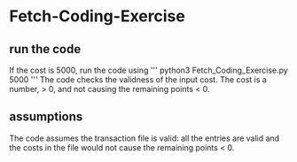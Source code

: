 # Fetch-Coding-Exercise

## run the code
If the cost is 5000, run the code using
'''
python3 Fetch_Coding_Exercise.py 5000
'''
The code checks the validness of the input cost. The cost is a number, > 0, and not causing the remaining points < 0.

## assumptions 
The code assumes the transaction file is valid: all the entries are valid and the costs in the file would not cause the remaining points < 0. 

